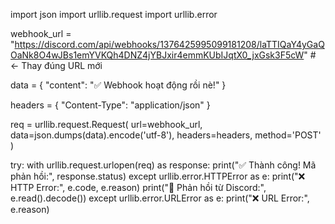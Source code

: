 import json
import urllib.request
import urllib.error

webhook_url = "https://discord.com/api/webhooks/1376425995099181208/laTTIQaY4yGaQOaNk8O4wJBs1emYVKQh4DNZ4jYBJxir4emmKUbIJqtX0_jxGsk3F5cW"  # ← Thay đúng URL mới

data = {
    "content": "✅ Webhook hoạt động rồi nè!"
}

headers = {
    "Content-Type": "application/json"
}

req = urllib.request.Request(
    url=webhook_url,
    data=json.dumps(data).encode('utf-8'),
    headers=headers,
    method='POST'
)

try:
    with urllib.request.urlopen(req) as response:
        print("✅ Thành công! Mã phản hồi:", response.status)
except urllib.error.HTTPError as e:
    print("❌ HTTP Error:", e.code, e.reason)
    print("📩 Phản hồi từ Discord:", e.read().decode())
except urllib.error.URLError as e:
    print("❌ URL Error:", e.reason)

